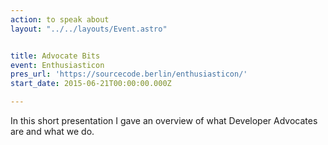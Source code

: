 ```yaml
---
action: to speak about
layout: "../../layouts/Event.astro"


title: Advocate Bits
event: Enthusiasticon
pres_url: 'https://sourcecode.berlin/enthusiasticon/'
start_date: 2015-06-21T00:00:00.000Z

---
```


In this short presentation I gave an overview of what Developer Advocates are and what we do.
